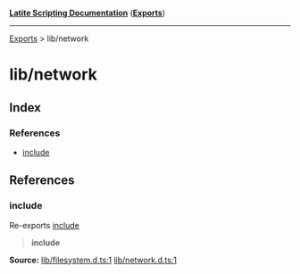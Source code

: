 [**Latite Scripting Documentation**](../README.md) ([**Exports**](../exports.md))

---

[Exports](../exports.md) > lib/network

# lib/network

## Index

### References

- [include](index.md#include)

## References

### include

Re-exports [include](../module.lib_filesystem/namespaces/namespace.include/index.md)

> **include**

**Source:** [lib/filesystem.d.ts:1](https://github.com/LatiteScripting/latitescripting.github.io/blob/be6d927/definitions/lib/filesystem.d.ts#L1) [lib/network.d.ts:1](https://github.com/LatiteScripting/latitescripting.github.io/blob/be6d927/definitions/lib/network.d.ts#L1)
